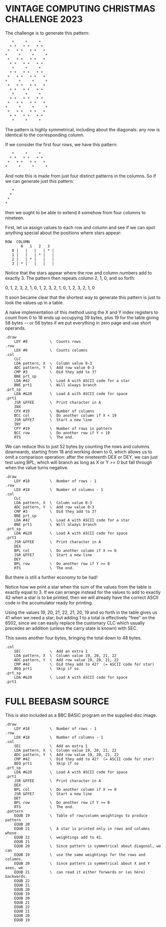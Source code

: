 # VINTAGE COMPUTING CHRISTMAS CHALLENGE 2023

The challenge is to generate this pattern:

```
   *     *     *
  * *   * *   * *
 *   * *   * *   *
*     *     *     *
 *   * *   * *   *
  * *   * *   * *
   *     *     *
  * *   * *   * *
 *   * *   * *   *
*     *     *     *
 *   * *   * *   *
  * *   * *   * *
   *     *     *
  * *   * *   * *
 *   * *   * *   *
*     *     *     *
 *   * *   * *   *
  * *   * *   * *
   *     *     *
```

The pattern is highly symmetrical, including about the diagonals: any
row is identical to the corresponding column.

If we consider the first four rows, we have this pattern:

```
   *     *     *
  * *   * *   * *
 *   * *   * *   *
*     *     *     *
```

And note this is made from just four distinct patterns in the columns.
So if we can generate just this pattern:

```
   *
  *
 *
*
```

then we ought to be able to extend it somehow from four columns to
nineteen.

First, let us assign values to each row and column and see if we can
spot anything special about the positions where stars appear:

```
ROW  COLUMN
       0   1   2   3
   0 |   |   |   | * |
   1 |   |   | * |   |
   2 |   | * |   |   |
   3 | * |   |   |   |
```

Notice that the stars appear where the row and column numbers add to
exactly 3.  The pattern then repeats column 2, 1, 0, and so forth:

0, 1, 2, 3, 2, 1, 0, 1, 2, 3, 2, 1, 0, 1, 2, 3, 2, 1, 0

It soon became clear that the shortest way to generate this pattern is
just to look the values up in a table. 

A naïve implementation of this method using the X and Y index registers
to count from 0 to 18 ends up occupying 39 bytes, plus 19 for the table
giving 58 bytes -- or 56 bytes if we put everything in zero page and use
short operands.

```
.draw
    LDY #0          \  Counts rows
.row
    LDX #0          \  Counts columns
.col
    CLC
    LDA pattern, X  \  Column value 0-3
    ADC pattern, Y  \  Add row value 0-3
    CMP #3          \  Did they add to 3?
    BNE prt_sp
    LDA #42         \  Load A with ASCII code for a star
    BNE prt1        \  Will always branch
.prt_sp
    LDA #&20        \  Load A with ASCII code for space
.prt1
    JSR &FFEE       \  Print character in A
    INX
    CPX #19         \  Number of columns
    BCC col         \  Do another column if X < 19
    JSR &FFE7       \  Start a new line
    INY
    CPY #19         \  Number of rows in pattern
    BCC row         \  Do another row if Y < 19
    RTS             \  The end.
```

We can reduce this to just 52 bytes by counting the rows and columns
downwards, starting from 18 and working down to 0, which allows us to omit
a comparison operation: after the nineteenth DEX or DEY, we can just test
using BPL, which will branch as long as X or Y >= 0 but fall through when
the value turns negative.

```
.draw
    LDY #18         \  Number of rows - 1
.row
    LDX #18         \  Number of columns - 1
.col
    CLC
    LDA pattern, X  \  Column value 0-3
    ADC pattern, Y  \  Add row value 0-3
    CMP #3          \  Did they add to 3?
    BNE prt_sp
    LDA #42         \  Load A with ASCII code for a star
    BNE prt1        \  Will always branch
.prt_sp
    LDA #&20        \  Load A with ASCII code for space
.prt1
    JSR &FFEE       \  Print character in A
    DEX
    BPL col         \  Do another column if X >= 0
    JSR &FFE7       \  Start a new line
    DEY
    BPL row         \  Do another row if Y >= 0
    RTS             \  The end.
```

But there is still a further economy to be had!

Notice how we print a star when the sum of the values from the table is
exactly equal to 3.  If we can arrange instead for the values to add to
exactly 42 when a star is to be printed, then we will already have the
correct ASCII code in the accumulator ready for printing.

Using the values 19, 20, 21, 22, 21, 20, 19 and so forth in the table
gives us 41 when we need a star; but adding 1 to a total is effectively
"free" on the 6502, since we can easily replace the customary CLC which
usually precedes an addition  (unless the carry state is known) with SEC.

This saves another four bytes, bringing the total down to 48 bytes.

```
.col
    SEC             \  Add an extra 1
    LDA pattern, X  \  Column value 19, 20, 21, 22
    ADC pattern, Y  \  Add row value 19, 20, 21, 22
    CMP #42         \  Did they add to 42?  (= ASCII code for star)
    BEQ prt1        \  Skip if so
.prt_sp
    LDA #&20        \  Load A with ASCII code for space
.prt1
```

# FULL BEEBASM SOURCE

This is also included as a BBC BASIC program on the supplied disc image.

```
.draw
    LDY #18         \  Number of rows - 1
.row
    LDX #18         \  Number of columns - 1
.col
    SEC             \  Add an extra 1
    LDA pattern, X  \  Column value 19, 20, 21, 22
    ADC pattern, Y  \  Add row value 19, 20, 21, 22
    CMP #42         \  Did they add to 42?  (= ASCII code for star)
    BEQ prt1        \  Skip if so
.prt_sp
    LDA #&20        \  Load A with ASCII code for space
.prt1
    JSR &FFEE       \  Print character in A
    DEX
    BPL col         \  Do another column if X >= 0
    JSR &FFE7       \  Start a new line
    DEY
    BPL row         \  Do another row if Y >= 0
    RTS             \  The end.
.pattern
    EQUB 19         \  Table of row/column weightings to produce pattern
    EQUB 20
    EQUB 21         \  A star is printed only in rows and columns whose
    EQUB 22         \  weightings add to 41.
    EQUB 21
    EQUB 20         \  Since pattern is symmetrical about diagonal, we can
    EQUB 19         \  use the same weightings for the rows and columns.
    EQUB 20         \  Since pattern is symmetrical about X and Y axes, we
    EQUB 21         \  can read it either forwards or (as here) backwards.
    EQUB 22
    EQUB 21
    EQUB 20
    EQUB 19
    EQUB 20
    EQUB 21
    EQUB 22
    EQUB 21
    EQUB 20
    EQUB 19
```
